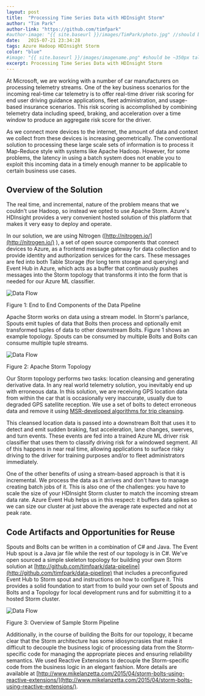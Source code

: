 ```yaml
---
layout: post
title:  "Processing Time Series Data with HDInsight Storm"
author: "Tim Park"
author-link: "https://github.com/timfpark"
#author-image: "{{ site.baseurl }}/images/TimPark/photo.jpg" //should be square dimensions
date:   2015-07-21 23:34:28
tags: Azure Hadoop HDInsight Storm
color: "blue"
#image: "{{ site.baseurl }}/images/imagename.png" #should be ~350px tall
excerpt: Processing Time Series Data with HDInsight Storm
---
```


At Microsoft, we are working with a number of car manufacturers on processing telemetry streams.  One of the key business scenarios for the incoming real-time car telemetry is to offer real-time driver risk scoring for end user driving guidance applications, fleet administration, and usage-based insurance scenarios. This risk scoring is accomplished by combining telemetry data including speed, braking, and acceleration over a time window to produce an aggregate risk score for the driver.

As we connect more devices to the internet, the amount of data and context we collect from these devices is increasing geometrically. The conventional solution to processing these large scale sets of information is to process it Map-Reduce style with systems like Apache Hadoop.  However, for some problems, the latency in using a batch system does not enable you to exploit this incoming data in a timely enough manner to be applicable to certain business use cases.

## Overview of the Solution

The real time, and incremental, nature of the problem means that we couldn't use Hadoop, so instead we opted to use Apache Storm. Azure's HDInsight provides a very convenient hosted solution of this platform that makes it very easy to deploy and operate.

In our solution, we are using Nitrogen ([http://nitrogen.io/](http://nitrogen.io/) ), a set of open source components that connect devices to Azure, as a frontend message gateway for data collection and to provide identity and authorization services for the cars.  These messages are fed into both Table Storage (for long term storage and querying) and Event Hub in Azure, which acts as a buffer that continuously pushes messages into the Storm topology that transforms it into the form that is needed for our Azure ML classifier.

![Data Flow]({{site.baseurl}}/images/2015-07-21-Processing-Time-Series-Data-with-HDInsight-Storm_images/image001.png)

Figure 1: End to End Components of the Data Pipeline

Apache Storm works on data using a stream model. In Storm's parlance, Spouts emit tuples of data that Bolts then process and optionally emit transformed tuples of data to other downstream Bolts.  Figure 1 shows an example topology.  Spouts can be consumed by multiple Bolts and Bolts can consume multiple tuple streams.

![Data Flow]({{site.baseurl}}/images/2015-07-21-Processing-Time-Series-Data-with-HDInsight-Storm_images/image002.png)

Figure 2: Apache Storm Topology

Our Storm topology performs two tasks:  location cleansing and generating derivative data.  In any real world telemetry solution, you inevitably end up with erroneous data. In this solution, we are receiving GPS location data from within the car that is occasionally very inaccurate, usually due to degraded GPS satellite reception.  We use a set of bolts to detect erroneous data and remove it using [MSR-developed algorithms for trip cleansing](http://research.microsoft.com/en-us/um/people/jckrumm/Publications%202008/sae%20route%20prediction%20-%20camera%20ready%20v3.pdf).

This cleansed location data is passed into a downstream Bolt that uses it to detect and emit sudden braking, fast acceleration, lane changes, swerves, and turn events.  These events are fed into a trained Azure ML driver risk classifier that uses them to classify driving risk for a windowed segment.  All of this happens in near real time, allowing applications to surface risky driving to the driver for training purposes and/or to fleet administrators immediately.

One of the other benefits of using a stream-based approach is that it is incremental.  We process the data as it arrives and don't have to manage creating batch jobs of it.  This is also one of the challenges: you have to scale the size of your HDInsight Storm cluster to match the incoming stream data rate.  Azure Event Hub helps us in this respect: it buffers data spikes so we can size our cluster at just above the average rate expected and not at peak rate.

## Code Artifacts and Opportunities for Reuse

Spouts and Bolts can be written in a combination of C# and Java. The Event Hub spout is a Java jar file while the rest of our topology is in C#. We've open sourced a simple skeleton topology for building your own Storm solution at [http://github.com/timfpark/data-pipeline](http://github.com/timfpark/data-pipeline) that includes a preconfigured Event Hub to Storm spout and instructions on how to configure it.  This provides a solid foundation to start from to build your own set of Spouts and Bolts and a Topology for local development runs and for submitting it to a hosted Storm cluster.

![Data Flow]({{site.baseurl}}/images/2015-07-21-Processing-Time-Series-Data-with-HDInsight-Storm_images/image003.png)

Figure 3: Overview of Sample Storm Pipeline

Additionally, in the course of building the Bolts for our topology, it became clear that the Storm architecture has some idiosyncrasies that make it difficult to decouple the business logic of processing data from the Storm-specific code for managing the appropriate pieces and ensuring reliability semantics.  We used Reactive Extensions to decouple the Storm-specific code from the business logic in an elegant fashion.  More details are available at [http://www.mikelanzetta.com/2015/04/storm-bolts-using-reactive-extensions/](http://www.mikelanzetta.com/2015/04/storm-bolts-using-reactive-extensions/).
